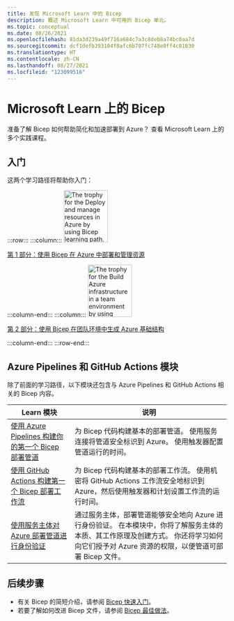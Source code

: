 ```yaml
---
title: 发现 Microsoft Learn 中的 Bicep
description: 概述 Microsoft Learn 中可用的 Bicep 单元。
ms.topic: conceptual
ms.date: 08/26/2021
ms.openlocfilehash: 81da3d239a49f716a684c7a3c8deb8a74bc0aa7d
ms.sourcegitcommit: dcf1defb393104f8afc6b707fc748e0ff4c81830
ms.translationtype: HT
ms.contentlocale: zh-CN
ms.lasthandoff: 08/27/2021
ms.locfileid: "123099516"
---
```

# <a name="bicep-on-microsoft-learn"></a>Microsoft Learn 上的 Bicep

准备了解 Bicep 如何帮助简化和加速部署到 Azure？ 查看 Microsoft Learn 上的多个实践课程。

## <a name="get-started"></a>入门

这两个学习路径将帮助你入门：

:::row:::
:::column:::
<img src="media/learn-bicep/bicep-deploy-manage.svg" width="101" height="120" alt="The trophy for the Deploy and manage resources in Azure by using Bicep learning path." role="presentation"></img>

[第 1 部分：使用 Bicep 在 Azure 中部署和管理资源](/learn/paths/bicep-deploy/)

:::column-end:::
:::column:::
<img src="media/learn-bicep/bicep-collaborate.svg" width="101" height="120" alt="The trophy for the Build Azure infrastructure in a team environment by using Bicep learning path." role="presentation"></img>

[第 2 部分：使用 Bicep 在团队环境中生成 Azure 基础结构](/learn/paths/bicep-collaborate/)

:::column-end:::
:::row-end:::

## <a name="azure-pipelines-and-github-actions-modules"></a>Azure Pipelines 和 GitHub Actions 模块

除了前面的学习路径，以下模块还包含与 Azure Pipelines 和 GitHub Actions 相关的 Bicep 内容。

| Learn 模块 | 说明 |
| ------------ | ----------- |
| [使用 Azure Pipelines 构建你的第一个 Bicep 部署管道](/learn/modules/build-first-bicep-deployment-pipeline-using-azure-pipelines/) | 为 Bicep 代码构建基本的部署管道。 使用服务连接将管道安全标识到 Azure。 使用触发器配置管道运行的时间。 |
| [使用 GitHub Actions 构建第一个 Bicep 部署工作流](/learn/modules/build-first-bicep-deployment-workflow-using-github-actions/) | 为 Bicep 代码构建基本的部署工作流。 使用机密将 GitHub Actions 工作流安全地标识到 Azure，然后使用触发器和计划设置工作流的运行时间。 |
| [使用服务主体对 Azure 部署管道进行身份验证](/learn/modules/authenticate-azure-deployment-pipeline-service-principals/) | 通过服务主体，部署管道能够安全地向 Azure 进行身份验证。 在本模块中，你将了解服务主体的本质、其工作原理及创建方式。 你还将学习如何向它们授予对 Azure 资源的权限，以便管道可部署 Bicep 文件。 |

## <a name="next-steps"></a>后续步骤

* 有关 Bicep 的简短介绍，请参阅 [Bicep 快速入门](quickstart-create-bicep-use-visual-studio-code.md)。
* 若要了解如何改进 Bicep 文件，请参阅 [Bicep 最佳做法](best-practices.md)。
